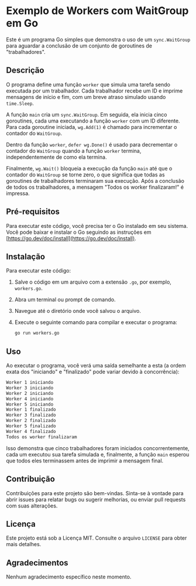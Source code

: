 # Exemplo de Workers com WaitGroup em Go

Este é um programa Go simples que demonstra o uso de um `sync.WaitGroup` para aguardar a conclusão de um conjunto de goroutines de "trabalhadores".

## Descrição

O programa define uma função `worker` que simula uma tarefa sendo executada por um trabalhador. Cada trabalhador recebe um ID e imprime mensagens de início e fim, com um breve atraso simulado usando `time.Sleep`.

A função `main` cria um `sync.WaitGroup`. Em seguida, ela inicia cinco goroutines, cada uma executando a função `worker` com um ID diferente. Para cada goroutine iniciada, `wg.Add(1)` é chamado para incrementar o contador do `WaitGroup`.

Dentro da função `worker`, `defer wg.Done()` é usado para decrementar o contador do `WaitGroup` quando a função `worker` termina, independentemente de como ela termina.

Finalmente, `wg.Wait()` bloqueia a execução da função `main` até que o contador do `WaitGroup` se torne zero, o que significa que todas as goroutines de trabalhadores terminaram sua execução. Após a conclusão de todos os trabalhadores, a mensagem "Todos os worker finalizaram!" é impressa.

## Pré-requisitos

Para executar este código, você precisa ter o Go instalado em seu sistema. Você pode baixar e instalar o Go seguindo as instruções em [https://go.dev/doc/install](https://go.dev/doc/install).

## Instalação

Para executar este código:

1.  Salve o código em um arquivo com a extensão `.go`, por exemplo, `workers.go`.
2.  Abra um terminal ou prompt de comando.
3.  Navegue até o diretório onde você salvou o arquivo.
4.  Execute o seguinte comando para compilar e executar o programa:

    ```bash
    go run workers.go
    ```

## Uso

Ao executar o programa, você verá uma saída semelhante a esta (a ordem exata dos "iniciando" e "finalizado" pode variar devido à concorrência):

```bash
Worker 1 iniciando
Worker 3 iniciando
Worker 2 iniciando
Worker 4 iniciando
Worker 5 iniciando
Worker 1 finalizado
Worker 3 finalizado
Worker 2 finalizado
Worker 5 finalizado
Worker 4 finalizado
Todos os worker finalizaram
```

Isso demonstra que cinco trabalhadores foram iniciados concorrentemente, cada um executou sua tarefa simulada e, finalmente, a função `main` esperou que todos eles terminassem antes de imprimir a mensagem final.

## Contribuição

Contribuições para este projeto são bem-vindas. Sinta-se à vontade para abrir issues para relatar bugs ou sugerir melhorias, ou enviar pull requests com suas alterações.

## Licença

Este projeto está sob a Licença MIT. Consulte o arquivo `LICENSE` para obter mais detalhes.

## Agradecimentos

Nenhum agradecimento específico neste momento.